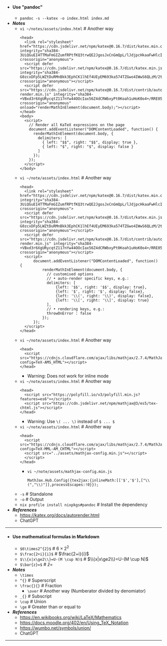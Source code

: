 - #### Use "pandoc"
    - `pandoc -s --katex -o index.html index.md`
- ***Notes***
    - `vi ~/notes/assets/index.html` # Another way
      ```
      <head>
        <link rel="stylesheet" href="https://cdn.jsdelivr.net/npm/katex@0.16.7/dist/katex.min.css" integrity="sha384-3UiQGuEI4TTMaFmGIZumfRPtfKQ3trwQE2JgosJxCnGmQpL/lJdjpcHkaaFwHlcI" crossorigin="anonymous">
        <script defer src="https://cdn.jsdelivr.net/npm/katex@0.16.7/dist/katex.min.js" integrity="sha384-G0zcxDFp5LWZtDuRMnBkk3EphCK1lhEf4UEyEM693ka574TZGwo4IWwS6QLzM/2t" crossorigin="anonymous"></script>
        <script defer src="https://cdn.jsdelivr.net/npm/katex@0.16.7/dist/contrib/auto-render.min.js" integrity="sha384-+VBxd3r6XgURycqtZ117nYw44OOcIax56Z4dCRWbxyPt0Koah1uHoK0o4+/RRE05" crossorigin="anonymous" onload="renderMathInElement(document.body);"></script>
      </head>
      <body>
        <script>
          // Render all KaTeX expressions on the page
          document.addEventListener("DOMContentLoaded", function() {
            renderMathInElement(document.body, {
              delimiters: [
                { left: "$$", right: "$$", display: true },
                { left: "$", right: "$", display: false }
              ]
            });
          });
        </script>
      </body>
      ```
    - `vi ~/note/assets/index.html` # Another way
      ```
      <head>
        <link rel="stylesheet" href="https://cdn.jsdelivr.net/npm/katex@0.16.7/dist/katex.min.css" integrity="sha384-3UiQGuEI4TTMaFmGIZumfRPtfKQ3trwQE2JgosJxCnGmQpL/lJdjpcHkaaFwHlcI" crossorigin="anonymous">
        <script defer src="https://cdn.jsdelivr.net/npm/katex@0.16.7/dist/katex.min.js" integrity="sha384-G0zcxDFp5LWZtDuRMnBkk3EphCK1lhEf4UEyEM693ka574TZGwo4IWwS6QLzM/2t" crossorigin="anonymous"></script>
        <script defer src="https://cdn.jsdelivr.net/npm/katex@0.16.7/dist/contrib/auto-render.min.js" integrity="sha384-+VBxd3r6XgURycqtZ117nYw44OOcIax56Z4dCRWbxyPt0Koah1uHoK0o4+/RRE05" crossorigin="anonymous"></script>
        <script>
            document.addEventListener("DOMContentLoaded", function() {
                renderMathInElement(document.body, {
                  // customised options
                  // • auto-render specific keys, e.g.:
                  delimiters: [
                      {left: '$$', right: '$$', display: true},
                      {left: '$', right: '$', display: false},
                      {left: '\\(', right: '\\)', display: false},
                      {left: '\\[', right: '\\]', display: true}
                  ],
                  // • rendering keys, e.g.:
                  throwOnError : false
                });
            });
        </script>
      </head>
      ```
    - `vi ~/note/assets/index.html` # Another way
      ```
      <head>
        <script src="https://cdnjs.cloudflare.com/ajax/libs/mathjax/2.7.4/MathJax.js?config=TeX-AMS_HTML"></script>
      </head>
      ```
        - Warning: Does not work for inline mode
    - `vi ~/note/assets/index.html` # Another way
      ```
      <head>
        <script src="https://polyfill.io/v3/polyfill.min.js?features=es6"></script>
        <script src="https://cdn.jsdelivr.net/npm/mathjax@3/es5/tex-chtml.js"></script>
      </head>
      ```
        - Warning: Use `\( ... \)` instead of `$ ... $`
    - `vi ~/note/assets/index.html` # Another way
      ```
      <head>
        <script src="https://cdnjs.cloudflare.com/ajax/libs/mathjax/2.7.4/MathJax.js?config=TeX-MML-AM_CHTML"></script>
        <script src="../assets/mathjax-config.min.js"></script>
        </script>
      </head>
      ```
        - `vi ~/note/assets/mathjax-config.min.js`
          ```
          MathJax.Hub.Config({tex2jax:{inlineMath:[['$','$'],["\\(","\\)"]],processEscapes:!0}});
          ```
    - `-s` # Standalone
    - `-o` # Output
    - `nix profile install nixpkgs#pandoc` # Install the dependency
- ***References***
    - https://katex.org/docs/autorender.html
    - ChatGPT
- ---
- #### Use mathematical formulas in Markdown
    - `$6\times2^{2}$` # $6\times2^{2}$
    - `$\frac{2+i}{i}$` # $\frac{2+i}{i}$
    - `$\\{x|x\ge2\\}=U-(M \cup N)$` # $\\{x|x\ge2\\}=U-(M \cup N)$
    - `$\bar{z}=$` # $\bar{z}=$
- ***Notes***
    - `\times`
    - `^{}` # Superscript
    - `\frac{}{}` # Fraction
        - `\over` # Another way (Numberator divided by denomiator)
    - `_{}` # Subscript
    - ` \cup ` # Union
    - `\ge` # Greater than or equal to
- ***References***
    - https://en.wikibooks.org/wiki/LaTeX/Mathematics
    - https://docs.moodle.org/402/en/Using_TeX_Notation
    - https://wumbo.net/symbols/union/
    - ChatGPT
- ---
